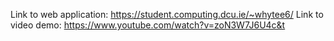 Link to web application: https://student.computing.dcu.ie/~whytee6/
Link to video demo: https://www.youtube.com/watch?v=zoN3W7J6U4c&t
